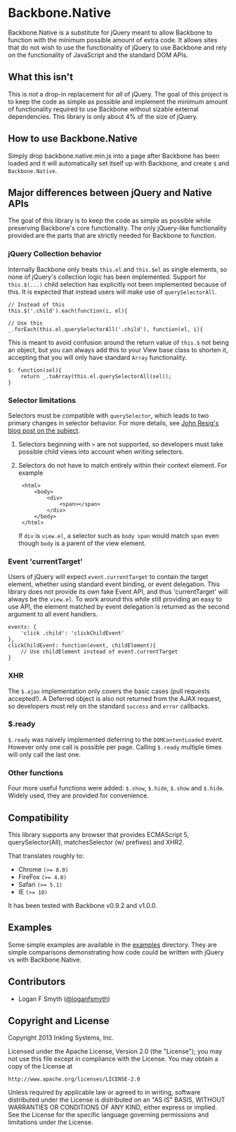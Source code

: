 # Backbone.Native

Backbone.Native is a substitute for jQuery meant to allow Backbone to function with the minimum
possible amount of extra code. It allows sites that do not wish to use the functionality of
jQuery to use Backbone and rely on the functionality of JavaScript and the standard DOM APIs.

## What this isn't

This is *not* a drop-in replacement for *all* of jQuery. The goal of this project is to keep the
code as simple as possible and implement the minimum amount of functionality required to use
Backbone without sizable external dependencies. This library is only about 4% of the size of
jQuery.

## How to use Backbone.Native

Simply drop backbone.native.min.js into a page after Backbone has been loaded and it will
automatically set itself up with Backbone, and create `$` and `Backbone.Native`.

## Major differences between jQuery and Native APIs

The goal of this library is to keep the code as simple as possible while preserving Backbone's
core functionality. The only jQuery-like functionality provided are the parts that are
strictly needed for Backbone to function.

### jQuery Collection behavior

Internally Backbone only treats `this.el` and `this.$el` as single elements, so none of jQuery's
collection logic has been implemented. Support for `this.$(...)` child selection has explicitly
not been implemented because of this. It is expected that instead users will make use of
`querySelectorAll`.

    // Instead of this
    this.$('.child').each(function(i, el){

    // Use this
    _.forEach(this.el.querySelectorAll('.child'), function(el, i){

This is meant to avoid confusion around the return value of `this.$` not being an object, but
you can always add this to your View base class to shorten it, accepting that you will only
have standard `Array` functionality.

    $: function(sel){
        return _.toArray(this.el.querySelectorAll(sel));
    }

### Selector limitations

Selectors must be compatible with `querySelector`, which leads to two primary changes in
selector behavior. For more details, see
[John Resig's blog post on the subject](http://ejohn.org/blog/thoughts-on-queryselectorall/).

1. Selectors beginning with `>` are not supported, so developers must take possible child views
   into account when writing selectors.
2. Selectors do not have to match entirely within their context element. For example

        <html>
            <body>
                <div>
                    <span></span>
                </div>
            </body>
        </html>

   If `div` is `view.el`, a selector such as `body span` would match `span` even though `body` is
   a parent of the view element.

### Event 'currentTarget'

Users of jQuery will expect `event.currentTarget` to contain the target element, whether using
standard event binding, or event delegation. This library does not provide its own fake Event
API, and thus 'currentTarget' will always be the `view.el`. To work around this while still
providing an easy to use API, the element matched by event delegation is returned as the second
argument to all event handlers.

    events: {
        'click .child': 'clickChildEvent'
    },
    clickChildEvent: function(event, childElement){
        // Use childElement instead of event.currentTarget
    }

### XHR

The `$.ajax` implementation only covers the basic cases (pull requests accepted!). A Deferred
object is also not returned from the AJAX request, so developers must rely on the standard
`success` and `error` callbacks.

### $.ready

`$.ready` was naively implemented deferring to the `DOMContentLoaded` event. However only one call is possible per page. Calling `$.ready` multiple times will only call the last one.

### Other functions

Four more useful functions were added: `$.show`, `$.hide`, `$.show` and `$.hide`. Widely used, they are provided for convenience.

## Compatibility

This library supports any browser that provides ECMAScript 5, querySelector(All),
matchesSelector (w/ prefixes) and XHR2.

That translates roughly to:

 * Chrome `(>= 8.0)`
 * FireFox `(>= 4.0)`
 * Safari `(>= 5.1)`
 * IE `(>= 10)`

It has been tested with Backbone v0.9.2 and v1.0.0.

## Examples

Some simple examples are available in the [examples](examples/) directory. They are simple
comparisons demonstrating how code could be written with jQuery vs with Backbone.Native.

## Contributors

 * Logan F Smyth ([@loganfsmyth](http://www.twitter.com/loganfsmyth))

## Copyright and License

Copyright 2013 Inkling Systems, Inc.

Licensed under the Apache License, Version 2.0 (the "License");
you may not use this file except in compliance with the License.
You may obtain a copy of the License at

    http://www.apache.org/licenses/LICENSE-2.0

Unless required by applicable law or agreed to in writing, software
distributed under the License is distributed on an "AS IS" BASIS,
WITHOUT WARRANTIES OR CONDITIONS OF ANY KIND, either express or implied.
See the License for the specific language governing permissions and
limitations under the License.
